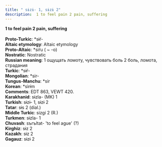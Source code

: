 ```yaml
---
title: " sɨzɨ- 1, sɨzɨ 2"
description:  1 to feel pain 2 pain, suffering
---
```

<p data-pagefind-weight="0.5">
<strong> 1 to feel pain 2 pain, suffering</strong><br><br>
<strong>Proto-Turkic</strong>:  *sɨŕ-<br>
<strong>Altaic etymology</strong>:  Altaic etymology<br>
<strong> Proto-Altaic</strong>:  *siŕu ( ~ -o)<br>
<strong>Nostratic</strong>:  Nostratic<br>
<strong>Russian meaning</strong>:  1 ощущать ломоту, чувствовать боль 2 боль, ломота, страдания<br>
<strong>Turkic</strong>:  *sɨŕ-<br>
<strong>Mongolian</strong>:  *sir-<br>
<strong>Tungus-Manchu</strong>:  *sir<br>
<strong>Korean</strong>:  *sìrɨ́m<br>
<strong>Comments</strong>:  EDT 863, VEWT 420.<br>
<strong>Karakhanid</strong>:  sɨzla- (MK) 1<br>
<strong>Turkish</strong>:  sɨzɨ- 1, sɨzɨ 2<br>
<strong>Tatar</strong>:  sɨs 2 (dial.)<br>
<strong>Middle Turkic</strong>:  sizgi 2 (R.)<br>
<strong>Turkmen</strong>:  sɨzla- 1<br>
<strong>Chuvash</strong>:  sъrъltat- 'to feel ague' (?)<br>
<strong>Kirghiz</strong>:  sɨz 2<br>
<strong>Kazakh</strong>:  sɨz 2<br>
<strong>Gagauz</strong>:  sɨzɨ 2<br>

</p>
